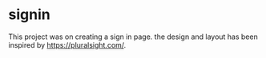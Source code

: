 # signin
This project was on creating a sign in page. the design and layout has been inspired by https://pluralsight.com/.
